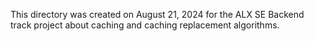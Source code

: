 This directory was created on August 21, 2024 for the ALX SE Backend track 
project about caching and caching replacement algorithms.